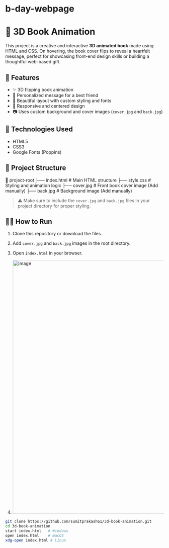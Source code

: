 # b-day-webpage
# 📖 3D Book Animation

This project is a creative and interactive **3D animated book** made using HTML and CSS. On hovering, the book cover flips to reveal a heartfelt message, perfect for showcasing front-end design skills or building a thoughtful web-based gift.

## 🌟 Features

- ✨ 3D flipping book animation  
- 💬 Personalized message for a best friend  
- 🎨 Beautiful layout with custom styling and fonts  
- 📱 Responsive and centered design  
- 📷 Uses custom background and cover images (`cover.jpg` and `back.jpg`)

## 🚀 Technologies Used

- HTML5  
- CSS3  
- Google Fonts (Poppins)

## 📂 Project Structure

📁 project-root
├── index.html # Main HTML structure
├── style.css # Styling and animation logic
├── cover.jpg # Front book cover image (Add manually)
├── back.jpg # Background image (Add manually)


> ⚠️ Make sure to include the `cover.jpg` and `back.jpg` files in your project directory for proper styling.

## 🧑‍💻 How to Run

1. Clone this repository or download the files.
2. Add `cover.jpg` and `back.jpg` images in the root directory.
3. Open `index.html` in your browser.

4. <img width="760" height="808" alt="image" src="https://github.com/user-attachments/assets/1f3c26a2-d604-4d6b-bc1f-8a7ebee64975" />

```bash
git clone https://github.com/sumitprakash61/3d-book-animation.git
cd 3d-book-animation
start index.html   # Windows
open index.html    # macOS
xdg-open index.html # Linux


